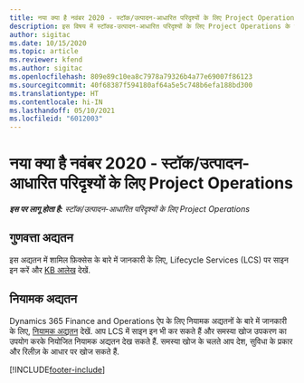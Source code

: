 ```yaml
---
title: नया क्या है नवंबर 2020 - स्टॉक/उत्पादन-आधारित परिदृश्यों के लिए Project Operations
description: इस विषय में स्टॉक्ड-उत्पादन-आधारित परिदृश्यों के लिए Project Operations के नवंबर 2020 में जारी होने वाले गुणवत्ता अद्यतनों के बारे में जानकारी दी गई है.
author: sigitac
ms.date: 10/15/2020
ms.topic: article
ms.reviewer: kfend
ms.author: sigitac
ms.openlocfilehash: 809e89c10ea8c7978a79326b4a77e69007f86123
ms.sourcegitcommit: 40f68387f594180af64a5e5c748b6efa188bd300
ms.translationtype: HT
ms.contentlocale: hi-IN
ms.lasthandoff: 05/10/2021
ms.locfileid: "6012003"
---
```

# <a name="whats-new-november-2020---project-operations-for-stockedproduction-based-scenarios"></a>नया क्या है नवंबर 2020 - स्टॉक/उत्पादन-आधारित परिदृश्यों के लिए Project Operations

_**इस पर लागू होता है:** स्टॉक/उत्पादन-आधारित परिदृश्यों के लिए Project Operations_

## <a name="quality-updates"></a>गुणवत्ता अद्यतन

इस अद्यतन में शामिल फ़िक्सेस के बारे में जानकारी के लिए, Lifecycle Services (LCS) पर साइन इन करें और [KB आलेख](https://fix.lcs.dynamics.com/Issue/Details?bugId=488609&amp;dbType=3&amp;qc=8251e8e1d5e2386de850599926c1adc3fec8e2ba25308036d22cdfe0a1c28fc7) देखें.

## <a name="regulatory-updates"></a>नियामक अद्यतन

Dynamics 365 Finance and Operations ऐप के लिए नियामक अद्यतनों के बारे में जानकारी के लिए, [नियामक अद्यतन](/dynamics365/finance/localizations/regulatory-updates) देखें. आप LCS में साइन इन भी कर सकते हैं और समस्या खोज उपकरण का उपयोग करके नियोजित नियामक अद्यतन देख सकते हैं. समस्या खोज के चलते आप देश, सुविधा के प्रकार और रिलीज़ के आधार पर खोज सकते हैं.


[!INCLUDE[footer-include](../../includes/footer-banner.md)]